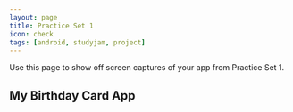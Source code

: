 ```yaml
---
layout: page
title: Practice Set 1
icon: check
tags: [android, studyjam, project]
---
```


<p class="message">
  Use this page to show off screen captures of your app from Practice Set 1.
</p>

## My Birthday Card App
